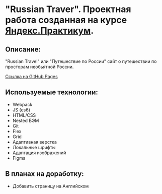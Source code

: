 # "Russian Traver". Проектная работа созданная на курсе [Яндекс.Практикум](https://praktikum.yandex.ru/).

## Описание:

"Russian Travel" или "Путешествие по России" сайт о путешествии по просторам необьятной России.

[Ссылка на GitHub Pages](https://allxy.github.io/russian-travel/)

## Используемые технологии:

- Webpack
- JS (es6)
- HTML/CSS
- Nested БЭМ
- Git
- Flex
- Grid
- Адаптивная верстка
- Локальные шрифты
- Адаптация изображений
- Figma

## В планах на доработку:

- Добавить страницу на Английском
